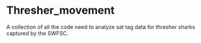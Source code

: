 # Thresher_movement

A collection of all the code need to analyze sat tag data for thresher sharks captured by the SWFSC.
